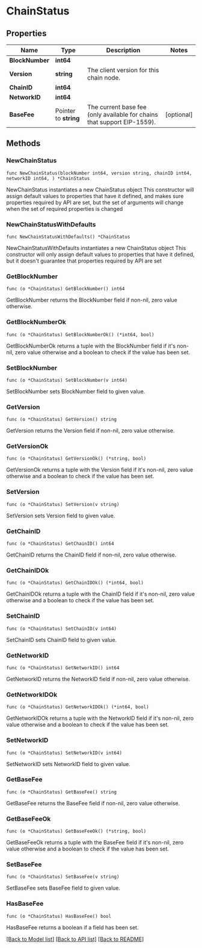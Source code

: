# ChainStatus

## Properties

Name | Type | Description | Notes
------------ | ------------- | ------------- | -------------
**BlockNumber** | **int64** |  | 
**Version** | **string** | The client version for this chain node. | 
**ChainID** | **int64** |  | 
**NetworkID** | **int64** |  | 
**BaseFee** | Pointer to **string** | The current base fee (only available for chains that support EIP-1559). | [optional] 

## Methods

### NewChainStatus

`func NewChainStatus(blockNumber int64, version string, chainID int64, networkID int64, ) *ChainStatus`

NewChainStatus instantiates a new ChainStatus object
This constructor will assign default values to properties that have it defined,
and makes sure properties required by API are set, but the set of arguments
will change when the set of required properties is changed

### NewChainStatusWithDefaults

`func NewChainStatusWithDefaults() *ChainStatus`

NewChainStatusWithDefaults instantiates a new ChainStatus object
This constructor will only assign default values to properties that have it defined,
but it doesn't guarantee that properties required by API are set

### GetBlockNumber

`func (o *ChainStatus) GetBlockNumber() int64`

GetBlockNumber returns the BlockNumber field if non-nil, zero value otherwise.

### GetBlockNumberOk

`func (o *ChainStatus) GetBlockNumberOk() (*int64, bool)`

GetBlockNumberOk returns a tuple with the BlockNumber field if it's non-nil, zero value otherwise
and a boolean to check if the value has been set.

### SetBlockNumber

`func (o *ChainStatus) SetBlockNumber(v int64)`

SetBlockNumber sets BlockNumber field to given value.


### GetVersion

`func (o *ChainStatus) GetVersion() string`

GetVersion returns the Version field if non-nil, zero value otherwise.

### GetVersionOk

`func (o *ChainStatus) GetVersionOk() (*string, bool)`

GetVersionOk returns a tuple with the Version field if it's non-nil, zero value otherwise
and a boolean to check if the value has been set.

### SetVersion

`func (o *ChainStatus) SetVersion(v string)`

SetVersion sets Version field to given value.


### GetChainID

`func (o *ChainStatus) GetChainID() int64`

GetChainID returns the ChainID field if non-nil, zero value otherwise.

### GetChainIDOk

`func (o *ChainStatus) GetChainIDOk() (*int64, bool)`

GetChainIDOk returns a tuple with the ChainID field if it's non-nil, zero value otherwise
and a boolean to check if the value has been set.

### SetChainID

`func (o *ChainStatus) SetChainID(v int64)`

SetChainID sets ChainID field to given value.


### GetNetworkID

`func (o *ChainStatus) GetNetworkID() int64`

GetNetworkID returns the NetworkID field if non-nil, zero value otherwise.

### GetNetworkIDOk

`func (o *ChainStatus) GetNetworkIDOk() (*int64, bool)`

GetNetworkIDOk returns a tuple with the NetworkID field if it's non-nil, zero value otherwise
and a boolean to check if the value has been set.

### SetNetworkID

`func (o *ChainStatus) SetNetworkID(v int64)`

SetNetworkID sets NetworkID field to given value.


### GetBaseFee

`func (o *ChainStatus) GetBaseFee() string`

GetBaseFee returns the BaseFee field if non-nil, zero value otherwise.

### GetBaseFeeOk

`func (o *ChainStatus) GetBaseFeeOk() (*string, bool)`

GetBaseFeeOk returns a tuple with the BaseFee field if it's non-nil, zero value otherwise
and a boolean to check if the value has been set.

### SetBaseFee

`func (o *ChainStatus) SetBaseFee(v string)`

SetBaseFee sets BaseFee field to given value.

### HasBaseFee

`func (o *ChainStatus) HasBaseFee() bool`

HasBaseFee returns a boolean if a field has been set.


[[Back to Model list]](../README.md#documentation-for-models) [[Back to API list]](../README.md#documentation-for-api-endpoints) [[Back to README]](../README.md)


